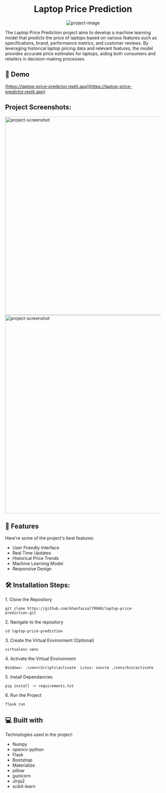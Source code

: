 <h1 align="center" id="title">Laptop Price Prediction</h1>

<p align="center"><img src="https://socialify.git.ci/khanfaisal79960/laptop-price-prediction/image?description=1&amp;descriptionEditable=Predicting%20Laptop%20Prices%20in%20the%20Ever-Evolving%20Tech%20Landscape&amp;language=1&amp;name=1&amp;owner=1&amp;pattern=Circuit%20Board&amp;theme=Light" alt="project-image"></p>

<p id="description">The Laptop Price Prediction project aims to develop a machine learning model that predicts the price of laptops based on various features such as specifications, brand, performance metrics, and customer reviews. By leveraging historical laptop pricing data and relevant features, the model provides accurate price estimates for laptops, aiding both consumers and retailers in decision-making processes.</p>

<h2>🚀 Demo</h2>

[https://laptop-price-predictor.replit.app](https://laptop-price-predictor.replit.app)

<h2>Project Screenshots:</h2>

<img src="https://i.ibb.co/Kr4P1M2/Screenshot-2024-03-05-154917.png" alt="project-screenshot" width="640" height="640/">

<img src="https://i.ibb.co/t2y6KcK/Screenshot-2024-03-05-154941.png" alt="project-screenshot" width="640" height="640/">

  
  
<h2>🧐 Features</h2>

Here're some of the project's best features:

*   User Friendly Interface
*   Real Time Updates
*   Historical Price Trends
*   Machine Learning Model
*   Responsive Design

<h2>🛠️ Installation Steps:</h2>

<p>1. Clone the Repository</p>

```
git clone https://github.com/khanfaisal79960/laptop-price-prediction.git
```

<p>2. Navigate to the repository</p>

```
cd laptop-price-prediction
```

<p>3. Create the Virtual Environment (Optional)</p>

```
virtualenv venv
```

<p>4. Activate the Virtual Environment</p>

```
Windows: .\venv\Scripts\activate  Linux: source ./venv/bin/activate
```

<p>5. Install Dependancies</p>

```
pip install -r requirements.txt
```

<p>6. Run the Project</p>

```
flask run
```

  
  
<h2>💻 Built with</h2>

Technologies used in the project:

*   Numpy
*   opencv-python
*   Flask
*   Bootstrap
*   Materialize
*   pillow
*   gunicorn
*   Jinja2
*   scikit-learn
  

